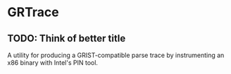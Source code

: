 # GRTrace
## TODO: Think of better title

A utility for producing a GRIST-compatible parse trace by instrumenting an x86 binary with Intel's PIN tool.
